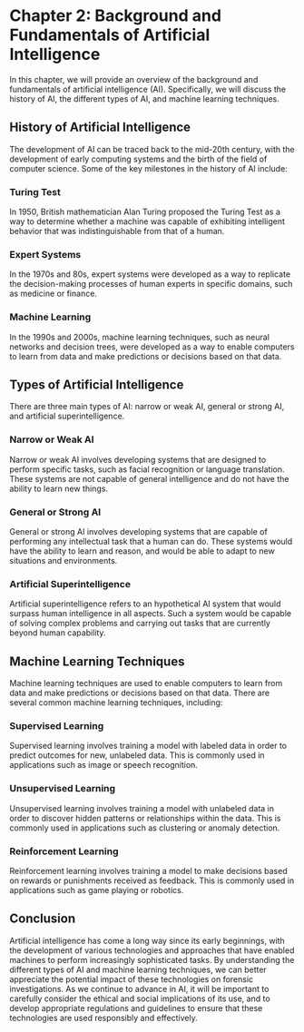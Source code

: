 Chapter 2: Background and Fundamentals of Artificial Intelligence
=================================================================

In this chapter, we will provide an overview of the background and fundamentals of artificial intelligence (AI). Specifically, we will discuss the history of AI, the different types of AI, and machine learning techniques.

History of Artificial Intelligence
----------------------------------

The development of AI can be traced back to the mid-20th century, with the development of early computing systems and the birth of the field of computer science. Some of the key milestones in the history of AI include:

### Turing Test

In 1950, British mathematician Alan Turing proposed the Turing Test as a way to determine whether a machine was capable of exhibiting intelligent behavior that was indistinguishable from that of a human.

### Expert Systems

In the 1970s and 80s, expert systems were developed as a way to replicate the decision-making processes of human experts in specific domains, such as medicine or finance.

### Machine Learning

In the 1990s and 2000s, machine learning techniques, such as neural networks and decision trees, were developed as a way to enable computers to learn from data and make predictions or decisions based on that data.

Types of Artificial Intelligence
--------------------------------

There are three main types of AI: narrow or weak AI, general or strong AI, and artificial superintelligence.

### Narrow or Weak AI

Narrow or weak AI involves developing systems that are designed to perform specific tasks, such as facial recognition or language translation. These systems are not capable of general intelligence and do not have the ability to learn new things.

### General or Strong AI

General or strong AI involves developing systems that are capable of performing any intellectual task that a human can do. These systems would have the ability to learn and reason, and would be able to adapt to new situations and environments.

### Artificial Superintelligence

Artificial superintelligence refers to an hypothetical AI system that would surpass human intelligence in all aspects. Such a system would be capable of solving complex problems and carrying out tasks that are currently beyond human capability.

Machine Learning Techniques
---------------------------

Machine learning techniques are used to enable computers to learn from data and make predictions or decisions based on that data. There are several common machine learning techniques, including:

### Supervised Learning

Supervised learning involves training a model with labeled data in order to predict outcomes for new, unlabeled data. This is commonly used in applications such as image or speech recognition.

### Unsupervised Learning

Unsupervised learning involves training a model with unlabeled data in order to discover hidden patterns or relationships within the data. This is commonly used in applications such as clustering or anomaly detection.

### Reinforcement Learning

Reinforcement learning involves training a model to make decisions based on rewards or punishments received as feedback. This is commonly used in applications such as game playing or robotics.

Conclusion
----------

Artificial intelligence has come a long way since its early beginnings, with the development of various technologies and approaches that have enabled machines to perform increasingly sophisticated tasks. By understanding the different types of AI and machine learning techniques, we can better appreciate the potential impact of these technologies on forensic investigations. As we continue to advance in AI, it will be important to carefully consider the ethical and social implications of its use, and to develop appropriate regulations and guidelines to ensure that these technologies are used responsibly and effectively.
